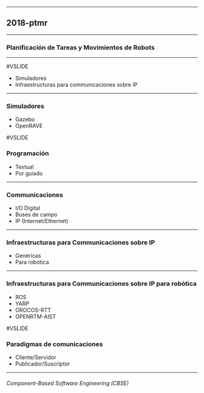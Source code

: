 
----
## 2018-ptmr
----
### Planificación de Tareas y Movimientos de Robots
----
#VSLIDE

- Simuladores
- Infraestructuras para communicaciones sobre IP
---
### Simuladores

- Gazebo
- OpenRAVE

#VSLIDE
### Programación

- Textual
- Por guiado

---
### Communicaciones

- I/O Digital
- Buses de campo
- IP (Internet/Ethernet)

---
### Infraestructuras para Communicaciones sobre IP

- Genéricas
- Para robótica

---
### Infraestructuras para Communicaciones sobre IP para robótica

- ROS
- YARP
- OROCOS-RTT
- OPENRTM-AIST

#VSLIDE
### Paradigmas de comunicaciones

- Cliente/Servidor
- Publicador/Suscriptor
----
###### Component-Based Software Engineering (CBSE) 

